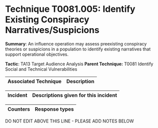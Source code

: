 # Technique T0081.005: Identify Existing Conspiracy Narratives/Suspicions

**Summary**: An influence operation may assess preexisting conspiracy theories or suspicions in a population to identify existing narratives that support operational objectives.

**Tactic**: TA13 Target Audience Analysis **Parent Technique:** T0081 Identify Social and Technical Vulnerabilities


| Associated Technique | Description |
| --------- | ------------------------- |



| Incident | Descriptions given for this incident |
| -------- | -------------------- |



| Counters | Response types |
| -------- | -------------- |


DO NOT EDIT ABOVE THIS LINE - PLEASE ADD NOTES BELOW
